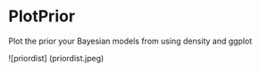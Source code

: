 # PlotPrior
Plot the prior your Bayesian models from using density and ggplot

![priordist] (priordist.jpeg)
